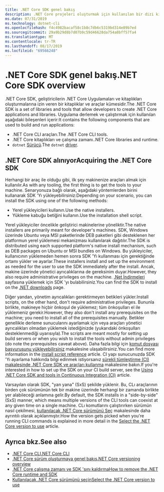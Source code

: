 ```yaml
---
title: .NET Core SDK genel bakış
description: .NET Core projeleri oluşturmak için kullanılan bir dizi kitaplık ve araç olan .NET Core SDK hakkında bilgi edinin.
ms.date: 07/31/2019
ms.technology: dotnet-cli
ms.openlocfilehash: f4c4982bacaf58c1b8c7db6c5319bd314e89b7ed
ms.sourcegitcommit: 29a9b29d8b7d07b9c59d46628da754a8bff57fa4
ms.translationtype: MT
ms.contentlocale: tr-TR
ms.lasthandoff: 08/17/2019
ms.locfileid: "69566248"
---
```

# <a name="net-core-sdk-overview"></a><span data-ttu-id="aac5e-103">.NET Core SDK genel bakış</span><span class="sxs-lookup"><span data-stu-id="aac5e-103">.NET Core SDK overview</span></span>

<span data-ttu-id="aac5e-104">.NET Core SDK, geliştiricilerin .NET Core Uygulamaları ve kitaplıkları oluşturmalarına izin veren bir kitaplıklar ve araçlar kümesidir.</span><span class="sxs-lookup"><span data-stu-id="aac5e-104">The .NET Core SDK is a set of libraries and tools that allow developers to create .NET Core applications and libraries.</span></span> <span data-ttu-id="aac5e-105">Uygulama derlemek ve çalıştırmak için kullanılan aşağıdaki bileşenleri içerir:</span><span class="sxs-lookup"><span data-stu-id="aac5e-105">It contains the following components that are used to build and run applications:</span></span>

- <span data-ttu-id="aac5e-106">.NET Core CLI araçları.</span><span class="sxs-lookup"><span data-stu-id="aac5e-106">The .NET Core CLI tools.</span></span>
- <span data-ttu-id="aac5e-107">.NET Core kitaplıkları ve çalışma zamanı.</span><span class="sxs-lookup"><span data-stu-id="aac5e-107">.NET Core libraries and runtime.</span></span>
- <span data-ttu-id="aac5e-108">`dotnet` [Sürücü](tools/index.md#driver).</span><span class="sxs-lookup"><span data-stu-id="aac5e-108">The `dotnet` [driver](tools/index.md#driver).</span></span>

## <a name="acquiring-the-net-core-sdk"></a><span data-ttu-id="aac5e-109">.NET Core SDK alınıyor</span><span class="sxs-lookup"><span data-stu-id="aac5e-109">Acquiring the .NET Core SDK</span></span>

<span data-ttu-id="aac5e-110">Herhangi bir araç ile olduğu gibi, ilk şey makinenize araçları almak için kullanılır.</span><span class="sxs-lookup"><span data-stu-id="aac5e-110">As with any tooling, the first thing is to get the tools to your machine.</span></span> <span data-ttu-id="aac5e-111">Senaryonuza bağlı olarak, aşağıdaki yöntemlerden birini kullanarak SDK 'Yı yükleyebilirsiniz:</span><span class="sxs-lookup"><span data-stu-id="aac5e-111">Depending on your scenario, you can install the SDK using one of the following methods:</span></span>

- <span data-ttu-id="aac5e-112">Yerel yükleyicileri kullanın.</span><span class="sxs-lookup"><span data-stu-id="aac5e-112">Use the native installers.</span></span>
- <span data-ttu-id="aac5e-113">Yükleme kabuğu betiğini kullanın.</span><span class="sxs-lookup"><span data-stu-id="aac5e-113">Use the installation shell script.</span></span>

<span data-ttu-id="aac5e-114">Yerel yükleyiciler öncelikle geliştirici makinelerine yöneliktir.</span><span class="sxs-lookup"><span data-stu-id="aac5e-114">The native installers are primarily meant for developer's machines.</span></span> <span data-ttu-id="aac5e-115">SDK, Windows üzerinde Ubuntu veya MSI paketlerinde DEB paketleri gibi desteklenen her platformun yerel yüklemesi mekanizması kullanılarak dağıtılır.</span><span class="sxs-lookup"><span data-stu-id="aac5e-115">The SDK is distributed using each supported platform's native install mechanism, such as DEB packages on Ubuntu or MSI bundles on Windows.</span></span> <span data-ttu-id="aac5e-116">Bu yükleyiciler, kullanıcının yüklemeden hemen sonra SDK 'Yı kullanması için gerektiğinde ortamı yükler ve ayarlar.</span><span class="sxs-lookup"><span data-stu-id="aac5e-116">These installers install and set up the environment as needed for the user to use the SDK immediately after the install.</span></span> <span data-ttu-id="aac5e-117">Ancak, makine üzerinde yönetici ayrıcalıklarına de gereksinim duyar.</span><span class="sxs-lookup"><span data-stu-id="aac5e-117">However, they also require administrative privileges on the machine.</span></span> <span data-ttu-id="aac5e-118">[.Net İndirmeleri](https://dotnet.microsoft.com/download) sayfasına yüklemek için SDK 'yı bulabilirsiniz.</span><span class="sxs-lookup"><span data-stu-id="aac5e-118">You can find the SDK to install on the [.NET downloads](https://dotnet.microsoft.com/download) page.</span></span>

<span data-ttu-id="aac5e-119">Diğer yandan, yönetim ayrıcalıkları gerektirmeyen betikleri yükler.</span><span class="sxs-lookup"><span data-stu-id="aac5e-119">Install scripts, on the other hand, don't require administrative privileges.</span></span> <span data-ttu-id="aac5e-120">Bununla birlikte, makineye hiçbir önkoşul de yüklemez; tüm önkoşulları el ile yüklemeniz gerekir.</span><span class="sxs-lookup"><span data-stu-id="aac5e-120">However, they also don't install any prerequisites on the machine; you need to install all of the prerequisites manually.</span></span> <span data-ttu-id="aac5e-121">Betikler genellikle derleme sunucularını ayarlamak için veya araçları yönetici ayrıcalıkları olmadan yüklemek istediğinizde (yukarıdaki önkoşulları desteklenmediği uyarısıyla).</span><span class="sxs-lookup"><span data-stu-id="aac5e-121">The scripts are meant mostly for setting up build servers or when you wish to install the tools without admin privileges (do note the prerequisites caveat above).</span></span> <span data-ttu-id="aac5e-122">Daha fazla bilgi için [komut dosyası başvurusunu yükleyebilirsiniz](tools/dotnet-install-script.md) makalesine ulaşabilirsiniz.</span><span class="sxs-lookup"><span data-stu-id="aac5e-122">You can find more information in the [install script reference](tools/dotnet-install-script.md) article.</span></span> <span data-ttu-id="aac5e-123">CI yapı sunucunuzda SDK 'Yı ayarlama hakkında bilgi edinmek istiyorsanız [sürekli tümleştirme (CI) makalesinde .NET Core SDK ve araçları kullanma](tools/using-ci-with-cli.md) makalesine bakın.</span><span class="sxs-lookup"><span data-stu-id="aac5e-123">If you're interested in how to set up the SDK on your CI build server, see the [Using .NET Core SDK and tools in Continuous Integration (CI)](tools/using-ci-with-cli.md) article.</span></span>

<span data-ttu-id="aac5e-124">Varsayılan olarak SDK, "yan yana" (SxS) şekilde yüklenir. Bu, CLı araçlarının birden çok sürümünün tek bir makine üzerinde herhangi bir zamanda birlikte yer alabileceği anlamına gelir.</span><span class="sxs-lookup"><span data-stu-id="aac5e-124">By default, the SDK installs in a "side-by-side" (SxS) manner, which means multiple versions of the CLI tools can coexist at any given time on a single machine.</span></span> <span data-ttu-id="aac5e-125">CLı komutlarını çalıştırırken sürümün nasıl çekilmesi, [kullanılacak .NET Core sürümünü Seç](versions/selection.md) makalesinde daha ayrıntılı olarak açıklanmıştır.</span><span class="sxs-lookup"><span data-stu-id="aac5e-125">How the version gets picked when you're running CLI commands is explained in more detail in the [Select the .NET Core version to use](versions/selection.md) article.</span></span>

## <a name="see-also"></a><span data-ttu-id="aac5e-126">Ayrıca bkz.</span><span class="sxs-lookup"><span data-stu-id="aac5e-126">See also</span></span>

- [<span data-ttu-id="aac5e-127">.NET Core CLI</span><span class="sxs-lookup"><span data-stu-id="aac5e-127">.NET Core CLI</span></span>](tools/index.md)
- [<span data-ttu-id="aac5e-128">.NET Core sürüm oluşturmaya genel bakış</span><span class="sxs-lookup"><span data-stu-id="aac5e-128">.NET Core versioning overview</span></span>](versions/index.md)
- [<span data-ttu-id="aac5e-129">.NET Core çalışma zamanı ve SDK 'sını kaldırma</span><span class="sxs-lookup"><span data-stu-id="aac5e-129">How to remove the .NET Core runtime and SDK</span></span>](versions/remove-runtime-sdk-versions.md)
- [<span data-ttu-id="aac5e-130">Kullanılacak .NET Core sürümünü seçin</span><span class="sxs-lookup"><span data-stu-id="aac5e-130">Select the .NET Core version to use</span></span>](versions/selection.md)
